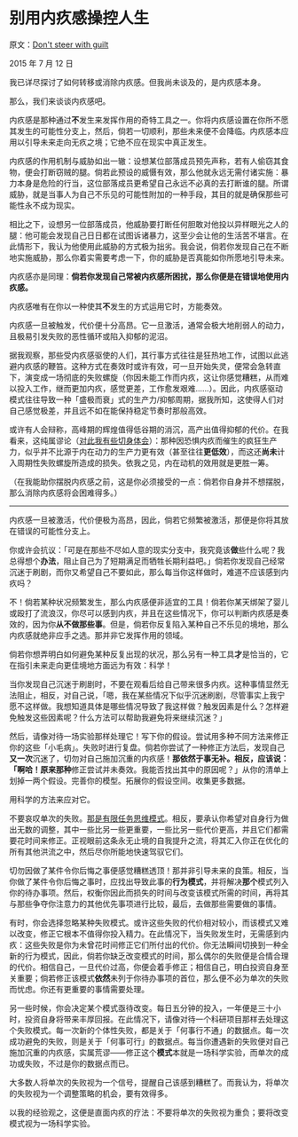 # 别用内疚感操控人生

原文：[Don't steer with guilt](https://mindingourway.com/dont-steer-with-guilt/)

2015 年 7 月 12 日

我已详尽探讨了如何转移或消除内疚感。但我尚未谈及的，是内疚感本身。

那么，我们来谈谈内疚感吧。

内疚感是那种通过**不**发生来发挥作用的奇特工具之一。你将内疚感设置在你所不愿其发生的可能性分支上，然后，倘若一切顺利，那些未来便不会降临。内疚感本应用以引导未来走向无疚之境；它绝不应在现实中真正发生。

内疚感的作用机制与威胁如出一辙：设想某位部落成员预先声称，若有人偷窃其食物，便会打断窃贼的腿。倘若此预设的威慑有效，那么他就永远无需付诸实施：暴力本身是危险的行当，这位部落成员更希望自己永远不必真的去打断谁的腿。所谓威胁，就是当事人为自己不乐见的可能性附加的一种手段，其目的就是确保那些可能性永不成为现实。

相比之下，设想另一位部落成员，他威胁要打断任何胆敢对他投以异样眼光之人的腿：他可能会发现自己日日都在试图诉诸暴力，这至少会让他的生活苦不堪言。在此情形下，我认为他使用此威胁的方式极为拙劣。我会说，倘若你发现自己在不断地实施威胁，那么你着实需要考虑一下，你的威胁是否真能如你所愿地引导未来。

内疚感亦是同理：**倘若你发现自己常被内疚感所困扰，那么你便是在错误地使用内疚感。**

内疚感唯有在你以一种使其**不**发生的方式运用它时，方能奏效。

内疚感一旦被触发，代价便十分高昂。它一旦激活，通常会极大地削弱人的动力，且极易引发失败的恶性循环或陷入抑郁的泥沼。

据我观察，那些受内疚感驱使的人们，其行事方式往往是狂热地工作，试图以此逃避内疚感的鞭笞。这种方式在奏效时或许有效，可一旦开始失灵，便常会急转直下，演变成一场彻底的失败螺旋（你因未能工作而内疚，这让你感觉糟糕，从而难以投入工作，继而更加内疚，感觉更差，工作愈发艰难……）。因此，内疚感驱动模式往往导致一种「盛极而衰」式的生产力/抑郁周期，据我所知，这使得人们对自己感觉极差，并且远不如在能保持稳定节奏时那般高效。

或许有人会辩称，高峰期的辉煌值得低谷期的消沉，高产出值得抑郁的代价。在我看来，这纯属谬论（[对此我有些切身体会](https://mindingourway.com/the-mechanics-of-my-recent-productivity/)）：那种因恐惧内疚而催生的疯狂生产力，似乎并不比源于内在动力的生产力更有效（甚至往往**更低效**），而这还**尚未**计入周期性失败螺旋所造成的损失。依我之见，内在动机的效用就是更胜一筹。

（在我能助你摆脱内疚感之前，这是你必须接受的一点：倘若你自身并不想摆脱，那么消除内疚感将会困难得多。）

------

内疚感一旦被激活，代价便极为高昂，因此，倘若它频繁被激活，那便是你将其放在错误的可能性分支上。

你或许会抗议：「可是在那些不尽如人意的现实分支中，我究竟该**做**些什么呢？我总得想个**办法**，阻止自己为了短期满足而牺牲长期利益吧。」倘若你发现自己经常沉迷于刷剧，而你又希望自己不要如此，那么每当你这样做时，难道不应该感到内疚吗？

不！倘若某种状况频繁发生，那么内疚感便非适宜的工具！倘若你某天绑架了婴儿或殴打了流浪汉，你尽可以感到内疚，并且在这些情况下，你可以判断内疚感是奏效的，因为你**从不做那些事**。但是，倘若你反复陷入某种自己不乐见的境地，那么内疚感就绝非应手之选。那并非它发挥作用的领域。

倘若你想弄明白如何避免某种反复出现的状况，那么另有一种工具**才**是恰当的，它在指引未来走向更佳境地方面远为有效：科学！

当你发现自己沉迷于刷剧时，不要在观看后给自己带来很多内疚。这种事情显然无法阻止，相反，对自己说，「嗯，我在某些情况下似乎沉迷刷剧，尽管事实上我宁愿不这样做。我想知道具体是哪些情况导致了我这样做？触发因素是什么？怎样避免触发这些因素呢？什么方法可以帮助我避免将来继续沉迷？」

然后，请像对待一场实验那样处理它！写下你的假设。尝试用多种不同方法来修正你的这些「小毛病」。失败时进行复盘。倘若你尝试了一种修正方法后，发现自己**又一次**沉迷了，切勿对自己施加沉重的内疚感！**那依然于事无补。**相反，应该说：「啊哈！原来**那种**修正尝试并未奏效。我能否找出其中的原因呢？」从你的清单上划掉一两个假设。完善你的模型。拓展你的假设空间。收集更多数据。

用科学的方法来应对它。

不要哀叹单次的失败。[那是有限任务思维模式](https://mindingourway.com/rest-in-motion/)。相反，要承认你希望对自身行为做出无数的调整，其中一些比另一些更重要，一些比另一些代价更高，并且它们都需要花时间来修正。正视眼前这条永无止境的自我提升之流，将其汇入你正在优化的所有其他洪流之中，然后尽你所能地快速驾驭它们。

切勿因做了某件令你后悔之事便感觉糟糕透顶！那并非引导未来的良策。相反，当你做了某件令你后悔之事时，应找出导致此事的**行为模式**，并将解决**那个**模式列入你的待办事项。然后，权衡你因此而损失的时间与改变该模式所需的时间，再将其与那些争夺你注意力的其他优先事项进行比较，最后，去做那些需要做的事情。

有时，你会选择忽略某种失败模式。或许这些失败的代价相对较小，而该模式又难以改变，修正它根本不值得你投入精力。在此情况下，当失败发生时，无需感到内疚：这些失败是你为未曾花时间修正它们所付出的代价。你无法瞬间切换到一种全新的行为模式，因此，倘若你缺乏改变模式的时间，那么偶尔的失败便是合情合理的代价。相信自己，一旦代价过高，你便会着手修正；相信自己，明白投资自身至关重要；倘若修正该模式**依然**未列于你待办事项的首位，那么便不必为单次的失败而忧虑。你还有更重要的事情需要处理。

另一些时候，你会决定某个模式亟待改变。每日五分钟的投入，一年便是三十小时，投资自身将带来丰厚回报。在此情况下，请像对待一个科研项目那样去处理这个失败模式。每一次新的个体性失败，都是关于「何事行不通」的数据点。每一次成功避免的失败，则是关于「何事可行」的数据点。每当你遭遇新的失败便对自己施加沉重的内疚感，实属荒谬——修正这个**模式**本就是一场科学实验，而单次的成功或失败，不过是你的数据点而已。

大多数人将单次的失败视为一个信号，提醒自己该感到糟糕了。而我认为，将单次的失败视为一个调整策略的机会，要有效得多。

以我的经验观之，这便是直面内疚的疗法：不要将单次的失败视为重负；要将改变模式视为一场科学实验。
